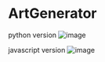 # ArtGenerator

python version
![image](https://github.com/Alex-Unnippillil/ArtGenerator/assets/24538548/36bc43fb-45ea-4252-91cb-92498fe895bb)


javascript version
![image](https://github.com/Alex-Unnippillil/ArtGenerator/assets/24538548/49a539de-5d24-4db8-877a-6958d08c6694)
